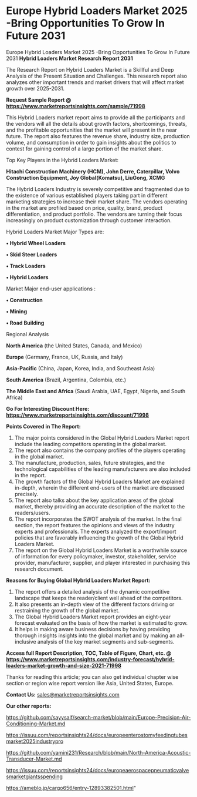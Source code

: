 # Europe Hybrid Loaders Market 2025 -Bring Opportunities To Grow In Future 2031
Europe Hybrid Loaders Market 2025 -Bring Opportunities To Grow In Future 2031
<strong>Hybrid Loaders Market Research Report 2031</strong>

The Research Report on Hybrid Loaders Market is a Skillful and Deep Analysis of the Present Situation and Challenges. This research report also analyzes other important trends and market drivers that will affect market growth over 2025-2031.

<strong>Request Sample Report @ <a href=https://www.marketreportsinsights.com/sample/71998>https://www.marketreportsinsights.com/sample/71998</a></strong>

This Hybrid Loaders market report aims to provide all the participants and the vendors will all the details about growth factors, shortcomings, threats, and the profitable opportunities that the market will present in the near future. The report also features the revenue share, industry size, production volume, and consumption in order to gain insights about the politics to contest for gaining control of a large portion of the market share.

Top Key Players in the Hybrid Loaders Market:

<strong>Hitachi Construction Machinery (HCM), John Derre, Caterpillar, Volvo Construction Equipment, Joy Global(Komatsu), LiuGong, XCMG</strong>

The Hybrid Loaders Industry is severely competitive and fragmented due to the existence of various established players taking part in different marketing strategies to increase their market share. The vendors operating in the market are profiled based on price, quality, brand, product differentiation, and product portfolio. The vendors are turning their focus increasingly on product customization through customer interaction.

Hybrid Loaders Market Major Types are:

<strong>• Hybrid Wheel Loaders

• Skid Steer Loaders

• Track Loaders

• Hybrid Loaders</strong>

Market Major end-user applications :

<strong>• Construction

• Mining

• Road Building</strong>

Regional Analysis

</u><strong><b>North America</b></strong> (the United States, Canada, and Mexico)

<strong><b>Europe </b></strong>(Germany, France, UK, Russia, and Italy)

<strong><b>Asia-Pacific</b></strong> (China, Japan, Korea, India, and Southeast Asia)

<strong><b>South America</b></strong> (Brazil, Argentina, Colombia, etc.)

<strong><b>The Middle East and Africa</b></strong> (Saudi Arabia, UAE, Egypt, Nigeria, and South Africa)

<strong>Go For Interesting Discount Here: <a href=https://www.marketreportsinsights.com/discount/71998>https://www.marketreportsinsights.com/discount/71998</a></strong>

<strong>Points Covered in The Report:</strong>
<ol>
  <li>The major points considered in the Global Hybrid Loaders Market report include the leading competitors operating in the global market.</li>
  <li>The report also contains the company profiles of the players operating in the global market.</li>
  <li>The manufacture, production, sales, future strategies, and the technological capabilities of the leading manufacturers are also included in the report.</li>
  <li>The growth factors of the Global Hybrid Loaders Market are explained in-depth, wherein the different end-users of the market are discussed precisely.</li>
  <li>The report also talks about the key application areas of the global market, thereby providing an accurate description of the market to the readers/users.</li>
  <li>The report incorporates the SWOT analysis of the market. In the final section, the report features the opinions and views of the industry experts and professionals. The experts analyzed the export/import policies that are favorably influencing the growth of the Global Hybrid Loaders Market.</li>
  <li>The report on the Global Hybrid Loaders Market is a worthwhile source of information for every policymaker, investor, stakeholder, service provider, manufacturer, supplier, and player interested in purchasing this research document.</li>
</ol>
<strong>Reasons for Buying Global Hybrid Loaders Market Report:</strong>

<ol>
  <li>The report offers a detailed analysis of the dynamic competitive landscape that keeps the reader/client well ahead of the competitors.</li>
  <li>It also presents an in-depth view of the different factors driving or restraining the growth of the global market.</li>
  <li>The Global Hybrid Loaders Market report provides an eight-year forecast evaluated on the basis of how the market is estimated to grow.</li>
  <li>It helps in making aware business decisions by having providing thorough insights insights into the global market and by making an all-inclusive analysis of the key market segments and sub-segments.</li>
</ol>
<strong>Access full Report Description, TOC, Table of Figure, Chart, etc. @ <a href=https://www.marketreportsinsights.com/industry-forecast/hybrid-loaders-market-growth-and-size-2021-71998>https://www.marketreportsinsights.com/industry-forecast/hybrid-loaders-market-growth-and-size-2021-71998</a></strong>


Thanks for reading this article; you can also get individual chapter wise section or region wise report version like Asia, United States, Europe.

<strong>Contact Us:</strong>
sales@marketreportsinsights.com

<strong>Our other reports:</strong>

<a href=https://github.com/sayysaif/search-market/blob/main/Europe-Precision-Air-Conditioning-Market.md>https://github.com/sayysaif/search-market/blob/main/Europe-Precision-Air-Conditioning-Market.md</a>

<a href=https://issuu.com/reportsinsights24/docs/europeenterostomyfeedingtubesmarket2025industrypro>https://issuu.com/reportsinsights24/docs/europeenterostomyfeedingtubesmarket2025industrypro</a>

<a href=https://github.com/yamini231/Research/blob/main/North-America-Acoustic-Transducer-Market.md>https://github.com/yamini231/Research/blob/main/North-America-Acoustic-Transducer-Market.md</a>

<a href=https://issuu.com/reportsinsights24/docs/europeaerospacepneumaticvalvesmarketgiantsspending>https://issuu.com/reportsinsights24/docs/europeaerospacepneumaticvalvesmarketgiantsspending</a>

<a href=https://ameblo.jp/cargo656/entry-12893382501.html>https://ameblo.jp/cargo656/entry-12893382501.html</a>"

